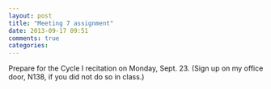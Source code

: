 ```yaml
---
layout: post
title: "Meeting 7 assignment"
date: 2013-09-17 09:51
comments: true
categories: 
---
```


Prepare for the Cycle I recitation on Monday, Sept. 23. (Sign up on my office door, N138, if you did not do so in class.)